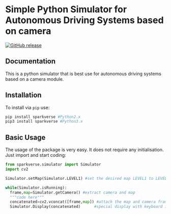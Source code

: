 # Simple Python Simulator for Autonomous Driving Systems based on camera


[![GitHub release](https://img.shields.io/github/release/phadnisvinay30/SpaceX-Python.svg)](https://github.com/Amporu/SparkVerse/releases)




## Documentation
This is a python simulator that is best use for autonomous driving systems based on a camera module.
<br>


## Installation
To install via `pip` use:
```sh
pip install sparkverse #Python2.x
pip3 install sparkverse #Python3.x
```
## Basic Usage
The usage of the package is very easy. It does not require any initialisation. Just import and start coding:
```python
from sparkverse.simulator import Simulator
import cv2

Simulator.setMap(Simulator.LEVEL1) #set the desired map LEVEL1 to LEVEL7 or input path to image file

while(Simulator.isRunning):
  frame,map=Simulator.getCamera() #extract camera and map
  """code here"""
  concatenated=cv2.vconcat([frame,map]) #attach the map and camera frame
  Simulator.Display(concatenated)      #special display with keyboard input for easy user experience
```
